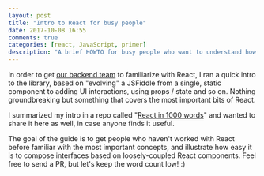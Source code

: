 ```yaml
---
layout: post
title: "Intro to React for busy people"
date: 2017-10-08 16:55
comments: true
categories: [react, JavaScript, primer]
description: "A brief HOWTO for busy people who want to understand how ReactJS works."
---
```


In order to get [our backend team](http://tech.namshi.io/team) to familiarize with React, I ran a quick intro
to the library, based on "evolving" a JSFiddle from a single, static component
to adding UI interactions, using props / state and so on. Nothing groundbreaking
but something that covers the most important bits of React.

I summarized my intro in a repo called "[React in 1000 words](https://github.com/odino/react-in-1000-words)"
and wanted to share it here as well, in case anyone finds it useful.

<!-- more -->

The goal of the guide is to get people who haven't worked with React before
familiar with the most important concepts, and illustrate how easy it is to
compose interfaces based on loosely-coupled React components. Feel free to send
a PR, but let's keep the word count low! :)
